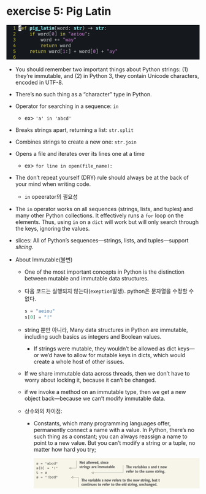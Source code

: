 # exercise 5: Pig Latin

![image-20241008152209097](images/image-20241008152209097.png)

- You should remember two important things about Python strings: (1) they’re immutable, and (2) in Python 3, they contain Unicode characters, encoded in UTF-8.

- There’s no such thing as a “character” type in Python.

- Operator for searching in a sequence: `in`
  - ex> `'a' in 'abcd'`
- Breaks strings apart, returning a list: `str.split`
- Combines strings to create a new one: `str.join`
- Opens a file and iterates over its lines one at a time
  - ex> `for line in open(file_name):`

- The don’t repeat yourself (DRY) rule should always be at the back of your mind when writing code.
  - `in` opeerator의 필요성
- The `in` operator works on all sequences (strings, lists, and tuples) and many other Python collections. It effectively runs a `for` loop on the elements. Thus, using `in` on a `dict` will work but will only search through the keys, ignoring the values.
- slices: All of Python’s sequences—strings, lists, and tuples—support *slicing*.

- About Immutable(불변)

  - One of the most important concepts in Python is the distinction between mutable and immutable data structures.

  - 다음 코드는 실행되지 않는다(`exeption`발생). python은 문자열을 수정할 수 없다.

    ```python
    s = "aeiou"
    s[0] = "!"
    ```

  - string 뿐만 아니라, Many data structures in Python are immutable, including such basics as integers and Boolean values.

    - If strings were mutable, they wouldn’t be allowed as dict keys—or we’d have to allow for mutable keys in dicts, which would create a whole host of other issues.

  - If we share immutable data across threads, then we don’t have to worry about locking it, because it can’t be changed.

  - if we invoke a method on an immutable type, then we get a new object back—because we can’t modify immutable data.

  - 상수와의 차이점: 

    - Constants, which many programming languages offer, permanently connect a name with a value. In Python, there’s no such thing as a constant; you can always reassign a name to point to a new value. But you can’t modify a string or a tuple, no matter how hard you try;

      ![image-20241008110108624](images/image-20241008110108624.png)

